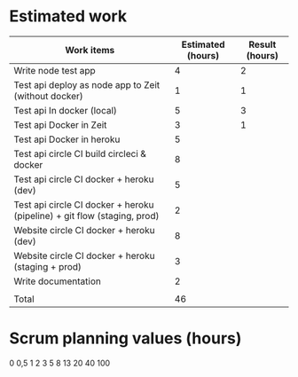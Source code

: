 # Estimated work

| Work items                                                                | Estimated (hours)   | Result (hours) |
|-------------------------------------------------------------------------  |---------|-----------|
| Write node test app                                                       | 4       | 2         |
| Test api deploy as node app to Zeit (without docker)                      | 1       | 1         |
| Test api In docker (local)                                                | 5       | 3         |
| Test api Docker in Zeit                                                   | 3       | 1         |
| Test api Docker in heroku                                                 | 5       |           |
| Test api circle CI build circleci & docker                                | 8       |           |
| Test api circle CI docker + heroku (dev)                                  | 5       |           |
| Test api circle CI docker + heroku (pipeline) + git flow (staging, prod)  | 2       |           |
| Website circle CI docker + heroku (dev)                                   | 8       |           |
| Website circle CI docker + heroku (staging + prod)                        | 3       |           |
| Write documentation                                                       | 2       |           |         
|                                                                           |         |           |
| Total                                                                     | 46      |           |



# Scrum planning values (hours)
0
0,5
1
2
3
5
8
13
20
40
100
